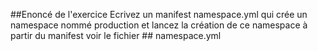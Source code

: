 ##Enoncé de l'exercice 
Ecrivez un manifest namespace.yml qui crée un namespace nommé production et lancez la création de ce namespace à partir du manifest 
  voir le fichier ## namespace.yml 

